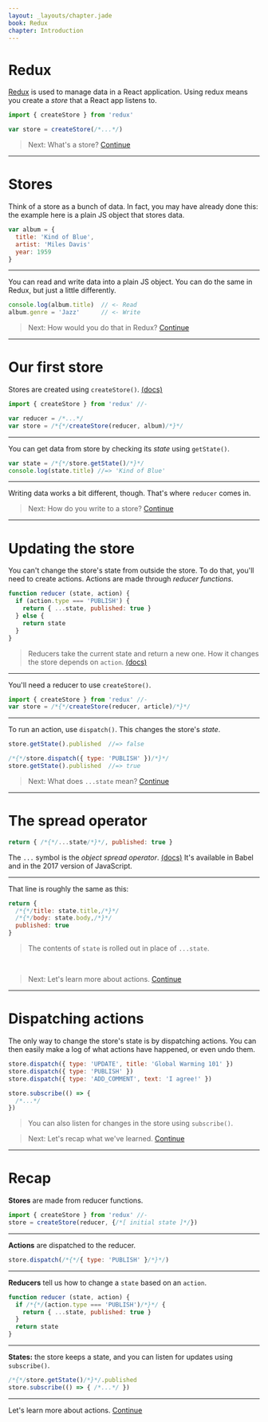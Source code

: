```yaml
---
layout: _layouts/chapter.jade
book: Redux
chapter: Introduction
---
```


Redux
=====

[Redux](http://redux.js.org/) is used to manage data in a React application. Using redux means you create a *store* that a React app listens to.

```js
import { createStore } from 'redux'

var store = createStore(/*...*/)
```

> Next: What's a store? [Continue](#stores)

* * * * * * * * * * * * * * * * * * * * * * * * * * * * * * * * * * * * * * *

Stores
======

Think of a store as a bunch of data. In fact, you may have already done this: the example here is a plain JS object that stores data.

```js
var album = {
  title: 'Kind of Blue',
  artist: 'Miles Davis'
  year: 1959
}
```

---

You can read and write data into a plain JS object. You can do the same in Redux, but just a little differently.

```js
console.log(album.title)  // <- Read
album.genre = 'Jazz'      // <- Write
```

> Next: How would you do that in Redux? [Continue](#our-first-store)

* * * * * * * * * * * * * * * * * * * * * * * * * * * * * * * * * * * * * * *

Our first store
===============

Stores are created using `createStore()`. [(docs)](http://redux.js.org/docs/basics/Actions.html)

```js
import { createStore } from 'redux' //-

var reducer = /*...*/
var store = /*{*/createStore(reducer, album)/*}*/
```

---

You can get data from store by checking its *state* using `getState()`.

```js
var state = /*{*/store.getState()/*}*/
console.log(state.title) //=> 'Kind of Blue'
```

---

Writing data works a bit different, though. That's where `reducer` comes in.

> Next: How do you write to a store? [Continue](#updating-the-store)

* * * * * * * * * * * * * * * * * * * * * * * * * * * * * * * * * * * * * * *

Updating the store
==================

You can't change the store's state from outside the store. To do that, you'll need to create actions. Actions are made through *reducer functions*.

```js
function reducer (state, action) {
  if (action.type === 'PUBLISH') {
    return { ...state, published: true }
  } else {
    return state
  }
}
```

> Reducers take the current state and return a new one. How it changes the store depends on `action`. [(docs)](http://redux.js.org/docs/basics/Reducers.html)

---

You'll need a reducer to use `createStore()`.

```js
import { createStore } from 'redux' //-
var store = /*{*/createStore(reducer, article)/*}*/
```

---

To run an action, use `dispatch()`. This changes the store's *state*.

```js
store.getState().published  //=> false

/*{*/store.dispatch({ type: 'PUBLISH' })/*}*/
store.getState().published  //=> true
```

<!--
var store = createStore(reducer)

store.dispatch({ type: 'SET', value: 10 })
console.log(store.getState())

store.dispatch({ type: 'ADD', value: 3 })
console.log(store.getState())

function reducer (state, action) {
  switch (action.type) {
    case 'SET':
      return action.value
    case 'ADD':
      return state + action.value
    default:
      return state
  }
}
-->

> Next: What does `...state` mean? [Continue](#spread-operator)

* * * * * * * * * * * * * * * * * * * * * * * * * * * * * * * * * * * * * * *

The spread operator
===================

```js
return { /*{*/...state/*}*/, published: true }
```

The `...` symbol is the *object spread operator*. [(docs)](http://redux.js.org/docs/recipes/UsingObjectSpreadOperator.html)
It's available in Babel and in the 2017 version of JavaScript.

---

That line is roughly the same as this:

```js
return {
  /*{*/title: state.title,/*}*/
  /*{*/body: state.body,/*}*/
  published: true
}
```

> The contents of `state` is rolled out in place of `...state`.

<!--
var state = { name: 'John', age: 3 }
inspect({ ...state, published: true })
-->

<br>

> Next: Let's learn more about actions. [Continue](#dispatching-actions)

* * * * * * * * * * * * * * * * * * * * * * * * * * * * * * * * * * * * * * *

Dispatching actions
===================

The only way to change the store's state is by dispatching actions. You can then easily make a log of what actions have happened, or even undo them.

```js
store.dispatch({ type: 'UPDATE', title: 'Global Warming 101' })
store.dispatch({ type: 'PUBLISH' })
store.dispatch({ type: 'ADD_COMMENT', text: 'I agree!' })
```

```js
store.subscribe(() => {
  /*...*/
})
```

> You can also listen for changes in the store using `subscribe()`.

<!--
var store = createStore(reducer)

store.subscribe(() => {
  inspect(store.getState())
})

store.dispatch({ type: 'SET', value: 10 })
store.dispatch({ type: 'ADD', value: 3 })

function reducer (state, action) {
  switch (action.type) {
    case 'SET':
      return action.value
    case 'ADD':
      return state + action.value
    default:
      return state
  }
}
-->

> Next: Let's recap what we've learned. [Continue](#recap)

* * * * * * * * * * * * * * * * * * * * * * * * * * * * * * * * * * * * * * *

# Recap

**Stores** are made from reducer functions.

```js
import { createStore } from 'redux' //-
store = createStore(reducer, {/*[ initial state ]*/})
```

---

**Actions** are dispatched to the reducer.

```js
store.dispatch(/*{*/{ type: 'PUBLISH' }/*}*/)
```

---

**Reducers** tell us how to change a `state` based on an `action`.

```js
function reducer (state, action) {
  if /*{*/(action.type === 'PUBLISH')/*}*/ {
    return { ...state, published: true }
  }
  return state
}
```

---

**States:** the store keeps a state, and you can listen for updates using `subscribe()`.

```js
/*{*/store.getState()/*}*/.published
store.subscribe(() => { /*...*/ })
```

* * * * * * * * * * * * * * * * * * * * * * * * * * * * * * * * * * * * * * *

Let's learn more about actions. [Continue](actions.html)
